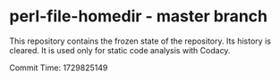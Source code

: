 # perl-file-homedir - master branch

This repository contains the frozen state of the repository.
Its history is cleared. It is used only for static code
analysis with Codacy.

Commit Time: 1729825149